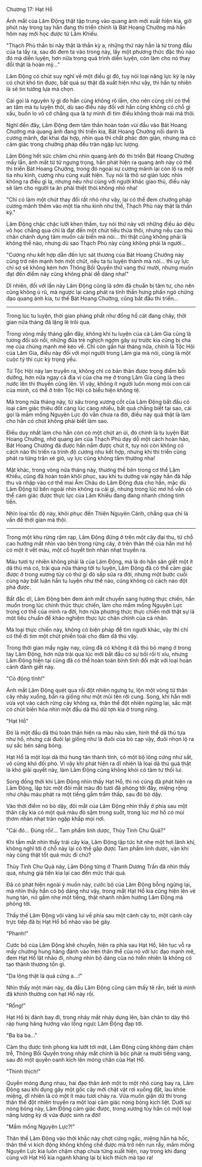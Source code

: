 




Chương 17: Hạt Hổ


Ánh mắt của Lâm Động thật tập trung vào quang ảnh mới xuất hiện kia, giờ phút này trong tay hắn đang thi triển chính là Bát Hoang Chưởng mà hắn hôm nay mới học được từ Lâm Khiếu.

"Thạch Phù thần bí này thật là thần kỳ a, những thứ này hẳn là từ trong đầu của ta lấy ra, sau đó đem ta vào trong này, lấy một phương thức đặc thù nào đó mà diễn luyện, hơn nữa trong quá trình diễn luyện, còn làm cho nó thay đổi thật là hoàn mỹ..."

Lâm Động có chút suy nghĩ về một điều gì đó, tuy nói loại năng lực kỳ lạ này có chút khó tin được, bất quá sự thật đã xuất hiện như vậy, thì hắn tự nhiên là sẽ tin tưởng lựa mà chọn.

Cái gọi là nguyên lý gì đó hắn cũng không rõ lắm, cho nên cũng chỉ có thể an tâm mà tu luyện thôi, dù sao điều này đối với hắn cũng không có chỗ gì xấu, buồn lo vô cớ chẳng qua là tự mình đi tìm điều không thoải mái mà thôi.

Nghĩ đến đây, Lâm Động đem tâm thần hoàn toàn vùi đầu vào Bát Hoang Chưởng mà quang ảnh đang thi triển kia, Bát Hoang Chưởng nổi danh là cương mãnh, đại khai đại hợp, nhìn qua thì chất phác đơn giản, nhưng mà có cảm giác trong chưởng pháp đều tràn ngập lực lượng.

Lâm Động hết sức chăm chú nhìn quang ảnh đó thi triển Bát Hoang Chưởng mấy lần, ánh mắt từ từ ngưng trọng, hắn phát hiện ra quang ảnh này có thể thi triển Bát Hoang Chưởng, trong đó ngoài sự cương mãnh lại còn lộ ra một tia nhu kình, cương nhu cùng xuất hiện. Tuy nói là thô sơ giản lược nhìn không ra điều gì lạ, nhưng nếu như cùng với người khác giao thủ, điều này sẽ làm cho người ta ăn phải thiệt thòi không nhỏ nha!

"Chỉ có làm một chút thay đổi rất nhỏ như vậy, lại có thể đem chưởng pháp cương mãnh thêm vào một tia nhu kình như thế, Thạch Phù này thật là thần kỳ."

Lâm Động chặc chặc lưỡi khen thầm, tuy nói thứ này với những điều ảo diệu võ học chẳng qua chỉ là đạt đến một chút tiểu thừa thôi, nhưng nếu cao thủ chân chánh dụng tâm muốn cải biến mà nói... thì thật cũng không phải là không thể nào, nhưng dù sao Thạch Phù này cũng không phải là người...

"Cương nhu kết hợp dẫn đến lực sát thương của Bát Hoang Chưởng này cũng trở nên mạnh hơn một chút, nếu ta tu luyện thành mà nói... thì uy lực chỉ sợ sẽ không kém hơn Thông Bối Quyền thứ vang thứ mười, nhưng muốn đạt đến điểm này cũng không phải dễ dàng nha!"

Dĩ nhiên, đối với lần này Lâm Động cũng là sớm đã chuẩn bị tâm tư, cho nên cũng không ủ rũ, mà ngược lại càng phát ra tinh thần hưng phấn ngó chừng đạo quang ảnh kia, tư thế Bát Hoang Chưởng, cũng bắt đầu thi triển...

***

Trong lúc tu luyện, thời gian phảng phất như đồng hồ cát đang chảy, thời gian nửa tháng đã lặng lẽ trôi qua.

Trong vòng mấy tháng gần đây, không khí tu luyện của cả Lâm Gia cũng là tương đối sôi nổi, những đứa trẻ nghịch ngợm gây sự trước kia cũng bị cha mẹ của chúng mạnh mẽ kéo về. Chỉ còn gần hai tháng nữa, chính là Tộc Hội của Lâm Gia, điều này đối với mọi người trong Lâm gia mà nói, cũng là một cuộc tỷ thí cực kỳ trọng yếu.

Từ Tộc Hội này lan truyền ra, không chỉ có bản thân được trọng điểm bồi dưỡng, hơn nữa ngay cả địa vị của cha mẹ ở trong Lâm Gia cũng là theo nước lên thì thuyền cũng lên. Vì vậy, không ít người luôn mong mỏi con cái của mình, có thể ở trên Tộc Hội có biểu hiện không tệ.

Mà trong nửa tháng này, từ sâu trong xương cốt của Lâm Động bắt đầu có loại cảm giác thiêu đốt càng lúc càng nhiều, bất quá chẳng biết tại sao, cái gọi là mầm mống Nguyên Lực đó vẫn chưa ra đời, điều này quả thật là làm cho hắn có chút không phải biết làm sao.

Điều duy nhất làm cho hắn còn có một chút an ủi, đó chính là tu luyện Bát Hoang Chưởng, nhờ quang ảm của Thạch Phù dạy dỗ một cách hoàn hảo, Bát Hoang Chưởng đã được hắn nắm được chút ít, tuy nói còn không có cách nào thi triển ra trình độ cương nhu kết hợp, nhưng khi thi triển cũng phát ra từng trận xé gió, uy lực cũng không tầm thường nha!

Mặt khác, trong vòng nửa tháng này, thương thế bên trong cơ thể Lâm Khiếu, cũng đã hoàn toàn khôi phục, sau khi tu dưỡng vài ngày hắn đã hấp thu và nhập vào cơ thể mai Âm Châu do Lâm Động đưa cho hắn, mặc dù Lâm Động từ bên ngoài nhìn không ra cái gì, nhưng trong lúc mơ hồ vẫn có thể cảm giác được thực lực của Lâm Khiếu đang đang nhanh chóng tinh tiến.

Nhìn loại tốc độ này, khôi phục đến Thiên Nguyên Cảnh, chẳng qua chỉ là vấn đề thời gian mà thôi.

***

Trong một khu rừng rậm rạp, Lâm Động đứng ở trên một cây đại thụ, từ chỗ cao hướng mắt nhìn vào bên trong rừng cây, ở trên thân thể của hắn mơ hồ có một ít vết máu, một cổ huyết tinh nhàn nhạt truyền ra.

Máu tươi tự nhiên không phải là của Lâm Động, mà là do hắn săn giết một ít dã thú mà có, trải qua nửa tháng tới tu luyện, Lâm Động đã có thể cảm giác được ở trong xương tủy có thứ gì đó sắp sửa ra đời, nhưng một bước cuối cùng này bất luận hắn tu luyện như thế nào, cũng không có cách nào đột phá được.

Bất đắc dĩ, Lâm Động bèn đem ánh mắt chuyển sang hướng thực chiến, hắn muốn trong lúc chính thức thực chiến, làm cho mầm mống Nguyên Lực trong cơ thể của mình ra đời, hơn nữa phương thức thực chiến mới thật sự là một tiêu chuẩn để khảo nghiệm thực lực chân chính của cá nhân.

Mà loại thực chiến này, không có biện pháp để tìm người khác, vậy thì chỉ có thể đi tìm một chút phiền toái cho đám dã thú vậy.

Trong thời gian mấy ngày nay, cũng đã có không ít dã thú bỏ mạng ở trong tay Lâm Động, hơn nữa trải qua lúc mới bắt đầu có sự bối rối tí xíu, nhưng Lâm Động hiện tại cũng đã có thể hoàn toàn bình tĩnh đối mặt với loại hoàn cảnh đánh giết này.

"Có động tĩnh!"

Ánh mắt Lâm Động quét qua rồi đột nhiên ngưng tụ, lộn một vòng từ thân cây nhảy xuống, bắn ra giống như một mũi tên rời cung. Song, khi hắn mới vừa vọt vào cách rừng cây không xa, thân thể đột nhiên ngừng lại, sắc mặt có chút biến hóa nhìn một đầu dã thú dữ tợn kia ở trong rừng.

"Hạt Hổ"

Đó là một đầu dã thú toàn thân hiện ra màu nâu xám, hình thể dã thú tựa như hổ, nhưng cái đuôi lại giống như là đuôi của bò cạp vậy, đuôi nhọn lộ ra sự sắc bén sáng bóng.

Hạt Hổ là một loại dã thú hung tàn thành tính, có một bộ lông cứng như sắt, vô cùng khó đối phó. Vì vậy khi phát hiện ra dĩ nhiên là loại dã thú quả thật là khó giải quyết này, làm Lâm Động cũng không khỏi có tâm tư thối lui.

Song đồng thời khi Lâm Động nhìn thấy Hạt Hổ, thì nó cũng đã phát hiện ra Lâm Động, lập tức một đôi mắt màu đỏ tươi đã phóng tới đây, miệng rộng như chậu máu phát ra một tiếng gầm trầm thấp, sau đó bò dậy.

Vào thời điểm nó bò dậy, đôi mắt của Lâm Động nhìn thấy ở phía sau một thân cây kia có một quả màu đỏ sậm trong suốt, trong lúc mơ hồ có mùi thơm nhàn nhạt tràn ngập khắp mọi nơi.

"Cái đó… Đúng rồi!... Tam phẩm linh dược, Thủy Tinh Chu Quả?"

Khi tầm mắt nhìn thấy trái cây kia, Lâm Động lập tức hít nhẹ một hơi lãnh khí, không nghĩ tới ở chỗ này lại có thể gặp được Tam phẩm linh dược, vận khí này cũng thật tốt quá mức đi chứ?

Thủy Tinh Chu Quả này, Lâm Động từng ở Thanh Dương Trấn đã nhìn thấy qua, nhưng giá tiền kia lại cao đến mức thái quá.

Đã có phát hiện ngoài ý muốn này, cước bộ của Lâm Động bỗng ngừng lại, mà nhìn thấy hắn có bộ dáng như vậy, trong mắt Hạt Hổ kia cũng hiện lên vẻ hung tàn, nó gầm nhẹ một tiếng, thật nhanh nhằm hướng Lâm Động mà phóng tới.

Thấy thế Lâm Động vội vàng lui về phía sau một cành cây to, một cành cây trực tiếp đã bị Hạt Hổ bổ nhào vào bẻ gãy.

"Phanh!"

Cước bộ của Lâm Động khẽ chuyển, hiện ra phía sau Hạt Hổ, liên tục vỗ ra mấy chưởng hung hăng đánh vào trên thân thể của nó với lực đạo mạnh mẽ, đem Hạt Hổ lật nhào đi, nhưng nhìn bộ dáng của nó hiển nhiên là không có tạo thành thương tổn gì.

"Da lông thật là quá cứng a...!"

Nhìn thấy một màn này, da đầu Lâm Động cũng cảm thấy tê rần, biết là mình đã khinh thường con hạt Hổ này rồi.

"Rống!"

Hạt Hổ bị đánh bay đi, trong nháy mắt nhảy dựng lên, bàn chân to dày thô ráp hung hăng hướng vào lồng ngực Lâm Động đạp tới.

"Ba ba ba..."

Cảm thụ được tinh phong kia lướt tới mặt, Lâm Động cũng không dám chậm trễ, Thông Bối Quyền trong nháy mắt chính là bộc phát ra mười tiếng vang, sau đó một quyền oanh kích lên móng chân của Hạt Hổ.

"Thình thịch!"

Quyền móng đụng nhau, hai đạo thân ảnh một to một nhỏ cùng bay ra, Lâm Động sau khi đụng gãy một gốc cây mới chật vật rơi xuống đất, lau khóe miệng, dĩ nhiên là có một ít máu tươi chảy ra. Vừa muốn giận dữ thì trong thân thể đột nhiên truyền ra một loại cảm giác nóng bỏng kịch liệt. Dưới sự nóng bỏng này, Lâm Động cảm giác được, trong xương tủy hắn có một loại năng lượng kỳ dị vừa được sinh ra đời!

"Mầm mống Nguyên Lực?!"

Thân thể Lâm Động vào thời khắc này chợt cứng ngắc, miệng hắn há hốc, thân thể vì kích động không khống chế được mà trở nên run rẩy, mầm mống Nguyên Lực kia luôn chậm chạp chưa từng xuất hiện, nay trong khi đang cùng với Hạt Hổ kia ngạnh kháng lại bị kích thích mà tạo ra!




